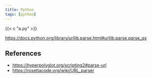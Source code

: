```yaml
---
title: Python
tags: [python]
---
```


{{< c "a.py" >}}

<https://docs.python.org/library/urllib.parse.html#urllib.parse.parse_qs>

## References

- <https://hyperpolyglot.org/scripting2#parse-url>
- <https://rosettacode.org/wiki/URL_parser>
